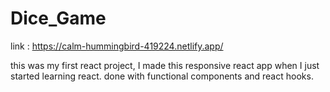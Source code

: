 # Dice_Game

link : https://calm-hummingbird-419224.netlify.app/

this was my first react project, I made this responsive react app when I just
started learning react. done with functional components and react hooks.
